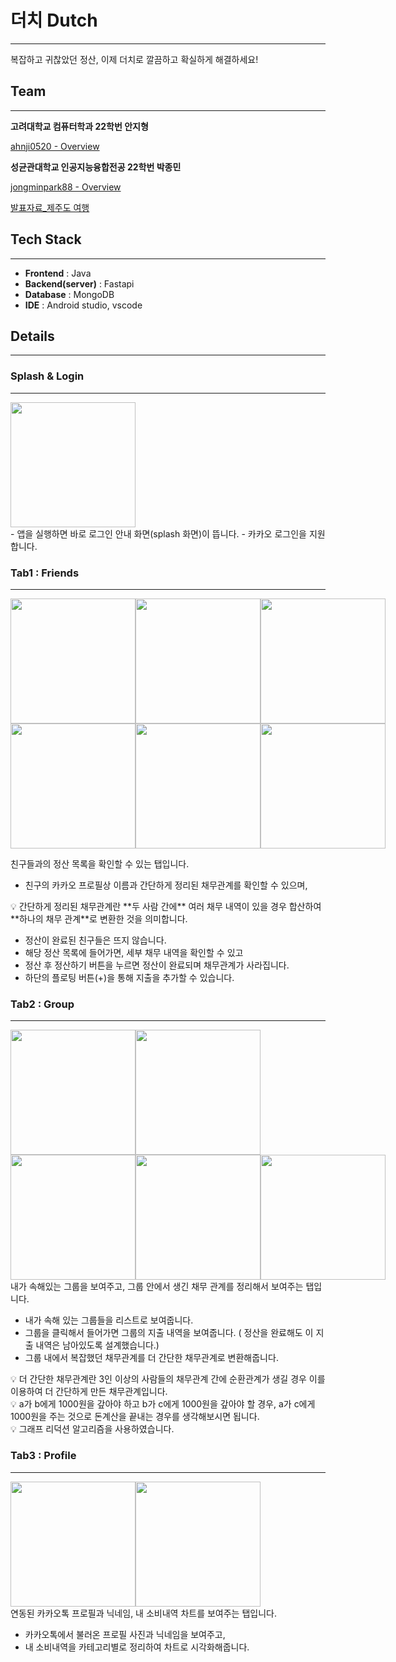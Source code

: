 # 더치 Dutch

---

복잡하고 귀찮았던 정산, 이제 더치로 깔끔하고 확실하게 해결하세요!

## Team

---

**고려대학교 컴퓨터학과 22학번 안지형**

[ahnji0520 - Overview](https://github.com/ahnji0520)

**성균관대학교 인공지능융합전공 22학번 박종민**

[jongminpark88 - Overview](https://github.com/jongminpark88)

[발표자료_제주도 여행](https://prod-files-secure.s3.us-west-2.amazonaws.com/f6cb388f-3934-47d6-9928-26d2e10eb0fc/76b0deed-5709-49ca-b3d2-5348b592fad3/Untitled.pdf)

## Tech Stack

---

- **Frontend** : Java
- **Backend(server)** : Fastapi
- **Database** : MongoDB
- **IDE** : Android studio, vscode

## Details

---

### Splash & Login

---
<div style="display: flex; flex-direction: row;">
    <img src="(https://github.com/user-attachments/assets/d4b02abb-018a-45da-b6b1-0cfb4e15a546" width="200"/>
</div>
- 앱을 실행하면 바로 로그인 안내 화면(splash 화면)이 뜹니다.
- 카카오 로그인을 지원합니다.

### Tab1 : Friends

---

<div style="display: flex; flex-direction: row;">
    <img src="https://github.com/user-attachments/assets/99dc6231-7830-4350-9d12-4cfd31fbecd7" width="200"/>
    <img src="https://github.com/user-attachments/assets/4c6ba375-2842-4f75-96b1-002e0874a193" width="200"/>
    <img src="https://github.com/user-attachments/assets/747ea59c-0a5b-4efb-8c8f-e404905d8a3f" width="200"/>
</div>

<div style="display: flex; flex-direction: row;">
    <img src="https://github.com/user-attachments/assets/9b77a36c-4480-4d15-977c-e986eae7bcee" width="200"/>
    <img src="https://github.com/user-attachments/assets/c893e951-8d1d-4f29-ad9b-18b8252e3681" width="200"/>
    <img src="https://github.com/user-attachments/assets/faa2f732-3cf3-42e3-b2aa-1dd4dee948db" width="200"/>
</div>

친구들과의 정산 목록을 확인할 수 있는 탭입니다.

- 친구의 카카오 프로필상 이름과 간단하게 정리된 채무관계를 확인할 수 있으며,

<aside>
💡 간단하게 정리된 채무관계란 **두 사람 간에** 여러 채무 내역이 있을 경우 합산하여 **하나의 채무 관계**로 변환한 것을 의미합니다.

</aside>

- 정산이 완료된 친구들은 뜨지 않습니다.
- 해당 정산 목록에 들어가면, 세부 채무 내역을 확인할 수 있고
- 정산 후 정산하기 버튼을 누르면 정산이 완료되며 채무관계가 사라집니다.
- 하단의 플로팅 버튼(+)을 통해 지출을 추가할 수 있습니다.

### Tab2 : Group

---
<div style="display: flex; flex-direction: row;">
  <img src="https://github.com/user-attachments/assets/2cdcd211-1207-4748-9a70-974fb68eef52" width="200"/>
  <img src="https://github.com/user-attachments/assets/f9558004-1dd6-4878-bedd-0d8c40acda3c" width="200"/>
</div>
<div style="display: flex; flex-direction: row;">
  <img src="https://github.com/user-attachments/assets/b7dbfd64-0a22-4a9d-977e-935b15862dfb" width="200"/>
  <img src="https://github.com/user-attachments/assets/2405df39-6427-4e1e-b024-17b6ab039426" width="200"/>
  <img src="https://github.com/user-attachments/assets/a7a1623d-2423-476e-95a6-7fd2b7796c0b" width="200"/>
</div>
내가 속해있는 그룹을 보여주고, 그룹 안에서 생긴 채무 관계를 정리해서 보여주는 탭입니다.

- 내가 속해 있는 그룹들을 리스트로 보여줍니다.
- 그룹을 클릭해서 들어가면 그룹의 지출 내역을 보여줍니다. ( 정산을 완료해도 이 지출 내역은 남아있도록 설계했습니다.)
- 그룹 내에서 복잡했던 채무관계를 더 간단한 채무관계로 변환해줍니다.

<aside>
💡 더 간단한 채무관계란 3인 이상의 사람들의 채무관계 간에 순환관계가 생길 경우 이를 이용하여 더 간단하게 만든 채무관계입니다.

</aside>

<aside>
💡 a가 b에게 1000원을 갚아야 하고 b가 c에게 1000원을 갚아야 할 경우, a가 c에게 1000원을 주는 것으로 돈계산을 끝내는 경우를 생각해보시면 됩니다.

</aside>

<aside>
💡 그래프 리덕션 알고리즘을 사용하였습니다.

</aside>

### Tab3 : Profile

---
<div style="display: flex; flex-direction: row;">
  <img src="https://github.com/user-attachments/assets/529a1a9a-e906-4f51-8f6e-ae34faa1bfa1" width="200"/>
  <img src="https://github.com/user-attachments/assets/524bdcb6-ec7e-4455-a521-03a8038233e4" width="200"/>
</div>
연동된 카카오톡 프로필과 닉네임, 내 소비내역 차트를 보여주는 탭입니다.

- 카카오톡에서 불러온 프로필 사진과 닉네임을 보여주고,
- 내 소비내역을 카테고리별로 정리하여 차트로 시각화해줍니다.



